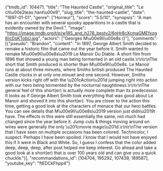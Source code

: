 {"tmdb_id": 104471, "title": "The Haunted Castle", "original_title": "Le ch\u00e2teau hant\u00e9", "slug_title": "the-haunted-castle", "date": "1897-01-01", "genre": ["Horreur"], "score": "5.5/10", "synopsis": "A man has an encounter with several spooky apparitions in a castle that is evidently owned by the Devil.", "image": "https://image.tmdb.org/t/p/w185_and_h278_bestv2/6nHr8cXcmaGMEfxzg6rcDsKTobU.jpg", "actors": ["Georges M\u00e9li\u00e8s ()"], "comments": [{"pseudo": "Brandon", "content": "In 1897, George Albert Smith decided to remake a historic film that came out the year before it. Smith wanted to remake M\u00e9li\u00e8s\u2019 Le Manoir Du Diable. A short film from 1896 that showed a young man being tormented in an old castle.\r\n\r\nThe short that Smith produced is shorter than M\u00e9li\u00e8s. Le Manoir runs at about three minuets, where Smiths british produced The Haunted Castle clocks in at only one minuet and one second. However, Smiths version kicks right off with the \u201cAction\u201d jumping right into action with our hero being tormented by the nocturnal naughtiness.\r\n\r\nThe general feel of this short(er) is actually more complete than its predecessor. It looks as if George Albert Smith took everything that was good about Le Manoir and shoved it into this short(er). You are closer to the action this time, getting a good look at the characters of menace that our hero battles. You can see details that M\u00e9li\u00e8s\u2019 version just didn\u2019t have. The effects in this were still essentially the same, not much had changed since the year before it. Jump cuts & things moving around on wires were generally the only \u201cmovie magic\u201d.\r\n\r\nThe version that I have seen on multiple occasions has been colored. Technicolor, I suspect. Perhaps I have been spoiled. I know that I would not have enjoyed this if it were in Black and White. So, I guess I confess that the color added deep, deep, deep, after post helped me keep interest. Go ahead and take a good look at a short(er) that is over 100 years old and can give you a quick chuckle."}], "recommandations_id": [104704, 195292, 107439, 189587], "youtube_key": "ftEDCkFhpp4"}